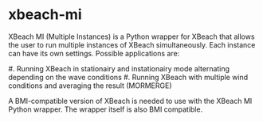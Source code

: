 # xbeach-mi

XBeach MI (Multiple Instances) is a Python wrapper for XBeach that allows the user to run multiple instances of XBeach simultaneously. Each instance can have its own settings. Possible applications are:

#. Running XBeach in stationairy and instationairy mode alternating depending on the wave conditions
#. Running XBeach with multiple wind conditions and averaging the result (MORMERGE)

A BMI-compatible version of XBeach is needed to use with the XBeach MI Python wrapper. The wrapper itself is also BMI compatible.
